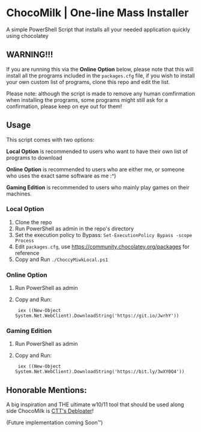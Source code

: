 # ChocoMilk | One-line Mass Installer

A simple PowerShell Script that installs all your needed application quickly using chocolatey

## WARNING!!!

If you are running this via the **Online Option** below, please note that this will install all the programs included in the `packages.cfg` file, if you wish to install your own custom list of programs, clone this repo and edit the list.

Please note: although the script is made to remove any human comfirmation when installing the programs, some programs might still ask for a confirmation, please keep on eye out for them!

## Usage

This script comes with two options:

**Local Option** is recommended to users who want to have their own list of programs to download

**Online Option** is recommended to users who are either me, or someone who uses the exact same software as me :^)

**Gaming Edition** is recommended to users who mainly play games on their machines.

### Local Option

1. Clone the repo
1. Run PowerShell as admin in the repo's directory
1. Set the execution policy to Bypass: `Set-ExecutionPolicy Bypass -scope Process`
1. Edit `packages.cfg`, use https://community.chocolatey.org/packages for reference
1. Copy and Run `./ChoccyMiwkLocal.ps1`

### Online Option

1. Run PowerShell as admin
2. Copy and Run:

        iex ((New-Object System.Net.WebClient).DownloadString('https://git.io/JwrhY'))
        
### Gaming Edition

1. Run PowerShell as admin
2. Copy and Run:

        iex ((New-Object System.Net.WebClient).DownloadString('https://bit.ly/3wXY0Q4'))
## Honorable Mentions:
A big inspiration and THE ultimate w10/11 tool that should be used along side ChocoMilk is [CTT's Debloater](https://christitus.com/windows-tool/)!

(Future implementation coming Soon&trade;)
